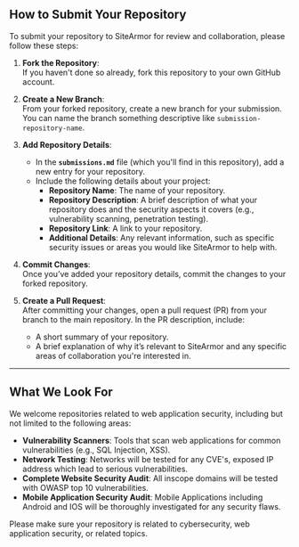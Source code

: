 ## How to Submit Your Repository

To submit your repository to SiteArmor for review and collaboration, please follow these steps:

1. **Fork the Repository**:  
   If you haven't done so already, fork this repository to your own GitHub account.

2. **Create a New Branch**:  
   From your forked repository, create a new branch for your submission. You can name the branch something descriptive like `submission-repository-name`.

3. **Add Repository Details**:  
   - In the **`submissions.md`** file (which you'll find in this repository), add a new entry for your repository.
   - Include the following details about your project:
     - **Repository Name**: The name of your repository.
     - **Repository Description**: A brief description of what your repository does and the security aspects it covers (e.g., vulnerability scanning, penetration testing).
     - **Repository Link**: A link to your repository.
     - **Additional Details**: Any relevant information, such as specific security issues or areas you would like SiteArmor to help with.

4. **Commit Changes**:  
   Once you’ve added your repository details, commit the changes to your forked repository.

5. **Create a Pull Request**:  
   After committing your changes, open a pull request (PR) from your branch to the main repository. In the PR description, include:
   - A short summary of your repository.
   - A brief explanation of why it’s relevant to SiteArmor and any specific areas of collaboration you're interested in.

---

## What We Look For

We welcome repositories related to web application security, including but not limited to the following areas:
- **Vulnerability Scanners**: Tools that scan web applications for common vulnerabilities (e.g., SQL Injection, XSS).
- **Network Testing**: Networks will be tested for any CVE's, exposed IP address which lead to serious vulnerabilities.
- **Complete Website Security Audit**: All inscope domains will be tested with OWASP top 10 vulnerabilities.
- **Mobile Application Security Audit**: Mobile Applications including Android and IOS will be thoroughly investigated for any security flaws.

Please make sure your repository is related to cybersecurity, web application security, or related topics.

